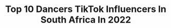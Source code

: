 ---
title: Top 10 Dancers TikTok Influencers In South Africa In 2022
description: >-
  Find top dancers TikTok influencers in South Africa in 2022. Most popular hashtags: #fyp #dance #duet #foryou.
platform: TikTok
hits: 26
text_top: Identify the most popular TikTok accounts on inBeat.
text_bottom: Our platform holds 26 TikTok influencers like this in South Africa for you to connect with.
profiles:
  - username: "ceezy3"
    fullname: >-
      Carter⚡️
    bio: >-
      Here since 2015 🥴 Self-taught Dancer🕺🏻 South African 🇿🇦 He/Him 🚹
    location: "South Africa"
    followers: 565200
    engagement: 1379
    commentsToLikes: 0.028115
    id: ckcehxkuspvu10j235kyn0rag
    verified: true
    hashtags: "#transmale, #tiktoksouthafrica, #trans, #selftaughtdancer"
  - username: "ashleighdames"
    fullname: >-
      Ashleigh Dames
    bio: >-
      Ballet dancer out here doing me🩰💁🏻‍♀️
    location: "South Africa"
    followers: 69900
    engagement: 1224
    commentsToLikes: 0.031406
    id: ckcui31yqfwyq0j23ehz5weka
    verified: false
    hashtags: "#foryou, #challenge, #ballet, #flexible"
  - username: "jae_____"
    fullname: >-
      Jae
    bio: >-
      God 1st💜 Belly dancer
    location: "South Africa"
    followers: 15700
    engagement: 407
    commentsToLikes: 0.045819
    id: cka5z196tkpqy0i78zkl17411
    verified: false
    hashtags: "#duet, #fyp, #viral, #sharingpositivitycampaign"
  - username: "keshanchetty"
    fullname: >-
      Keshan Chetty
    bio: >-
      🇿🇦 Actor || Comedian || Occasional Dancer ||
    location: "South Africa"
    followers: 5627
    engagement: 698
    commentsToLikes: 0.015356
    id: ckbbijsji72270j23q5lqv4gd
    verified: false
    hashtags: "#tiktokdurban, #15svines, #tiktoksouthafrica, #viralvideo"
  - username: "teamsk20"
    fullname: >-
      TeamSK20
    bio: >-
      Proudly 🇿🇦 ❤Storm&Kayla❤ DANCERS 💃🕺 while your lurking ,follow us🥵🔥😎
    location: "South Africa"
    followers: 20400
    engagement: 629
    commentsToLikes: 0.005681
    id: ckbfgaienbd9t0j23tjcrwaqg
    verified: false
    hashtags: "#foryoupage, #dance, #tiktok, #trend"
  - username: "murry.pinheiro"
    fullname: >-
      murry.pinheiro
    bio: >-
      nUmB 🥀 Follow me on Instagram - murry.pinheiro 95,5K reasons to smile 🌸
    location: "South Africa"
    followers: 95500
    engagement: 1997
    commentsToLikes: 0.032653
    id: ckb9r8jgqnozm0j23nbufx0dv
    verified: false
    hashtags: "#slowmotion, #laughs, #southafrica, #dancer"
  - username: "doyouknowkg"
    fullname: >-
      Kaegen Kaegie Grobbelaar
    bio: >-
      @do_you_know_kg PayPal and bookings: beyou.kg@gmail.com
    location: "South Africa"
    followers: 157300
    engagement: 627
    commentsToLikes: 0.026224
    id: ckdtlfecszkx60j23xoiqtgqu
    verified: false
    hashtags: "#dancer, #letsdance, #freestyle, #amapiano"
  - username: "kelly_kikx"
    fullname: >-
      Kelly KiKx
    bio: >-
      Welcome to the #KiKxSquad! Follow my IG: @kelly_kikx Next Follow back at 800K
    location: "South Africa"
    followers: 720700
    engagement: 1517
    commentsToLikes: 0.024231
    id: ck8fc1ul161n70j78s7i8xlyx
    verified: true
    hashtags: "#reelitin, #mzansidance, #foryou, #mzansicomedy"
  - username: "_boujeequeen18_"
    fullname: >-
      BoujeeQueen18
    bio: >-
      I’m just that special🥀 17 🇿🇦🇩🇪
    location: "South Africa"
    followers: 24500
    engagement: 1872
    commentsToLikes: 0.028891
    id: ck9nsfw7qde9n0j78mta6x3ml
    verified: false
    hashtags: "#pain, #joburg, #bulletproof, #makemefamous"
  - username: "figgyfigzz"
    fullname: >-
      Keegs
    bio: >-
      Pedigree :) 🇿🇦🇵🇹
    location: "South Africa"
    followers: 23900
    engagement: 1698
    commentsToLikes: 0.027520
    id: ck9f3n3lbiiw50j7825xjyemq
    verified: false
    hashtags: "#fypthis, #figgyfigzz, #fypit, #tiktoksa"
---